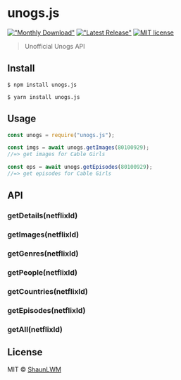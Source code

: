 # unogs.js

[!["Monthly Download"](https://img.shields.io/npm/dm/unogs.js.svg)](https://npmjs.org/package/unogs.js)
[!["Latest Release"](https://img.shields.io/npm/v/unogs.js.svg)](https://github.com/ShaunLWM/unogs.js/releases/latest)
[![MIT license](https://img.shields.io/badge/license-MIT-green.svg)](https://github.com/ShaunLWM/unogs.js/blob/master/LICENSE)

> Unofficial Unogs API

## Install

```
$ npm install unogs.js
```

```
$ yarn install unogs.js
```

## Usage

```js
const unogs = require("unogs.js");

const imgs = await unogs.getImages(80100929);
//=> get images for Cable Girls

const eps = await unogs.getEpisodes(80100929);
//=> get episodes for Cable Girls
```

## API

### getDetails(netflixId)

### getImages(netflixId)

### getGenres(netflixId)

### getPeople(netflixId)

### getCountries(netflixId)

### getEpisodes(netflixId)

### getAll(netflixId)

## License

MIT © [ShaunLWM](https://github.com/ShaunLWM)

